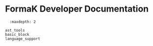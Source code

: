 # FormaK Developer Documentation
```{toctree}
  :maxdepth: 2

ast_tools
basic_block
language_support
```
